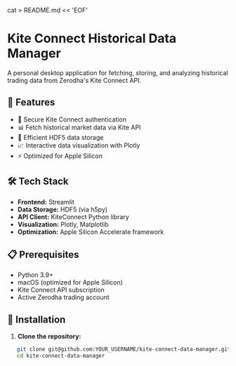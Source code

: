 cat > README.md << 'EOF'

# Kite Connect Historical Data Manager

A personal desktop application for fetching, storing, and analyzing historical trading data from Zerodha's Kite Connect API.

## 🚀 Features

- 🔐 Secure Kite Connect authentication
- 📊 Fetch historical market data via Kite API
- 💾 Efficient HDF5 data storage
- 📈 Interactive data visualization with Plotly
- ⚡ Optimized for Apple Silicon

## 🛠️ Tech Stack

- **Frontend:** Streamlit
- **Data Storage:** HDF5 (via h5py)
- **API Client:** KiteConnect Python library
- **Visualization:** Plotly, Matplotlib
- **Optimization:** Apple Silicon Accelerate framework

## 📋 Prerequisites

- Python 3.9+
- macOS (optimized for Apple Silicon)
- Kite Connect API subscription
- Active Zerodha trading account

## 🔧 Installation

1. **Clone the repository:**

```bash
   git clone git@github.com:YOUR_USERNAME/kite-connect-data-manager.git
   cd kite-connect-data-manager
```
